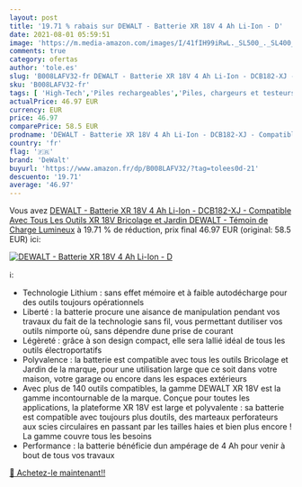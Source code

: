 ```yaml
---
layout: post
title: '19.71 % rabais sur DEWALT - Batterie XR 18V 4 Ah Li-Ion - D'
date: 2021-08-01 05:59:51
image: 'https://m.media-amazon.com/images/I/41fIH99iRwL._SL500_._SL400_.jpg'
comments: true
category: ofertas
author: 'tole.es'
slug: 'B008LAFV32-fr DEWALT - Batterie XR 18V 4 Ah Li-Ion - DCB182-XJ -...'
sku: 'B008LAFV32-fr'
tags: [ 'High-Tech','Piles rechargeables','Piles, chargeurs et testeurs','dewalt', ]
actualPrice: 46.97 EUR
currency: EUR
price: 46.97
comparePrice: 58.5 EUR
prodname: 'DEWALT - Batterie XR 18V 4 Ah Li-Ion - DCB182-XJ - Compatible Avec Tous Les Outils XR 18V Bricolage et Jardin DEWALT - Témoin de Charge Lumineux'
country: 'fr'
flag: '🇫🇷'
brand: 'DeWalt'
buyurl: 'https://www.amazon.fr/dp/B008LAFV32/?tag=tolees0d-21'
descuento: '19.71'
average: '46.97'
---
```


Vous avez [DEWALT - Batterie XR 18V 4 Ah Li-Ion - DCB182-XJ - Compatible Avec Tous Les Outils XR 18V Bricolage et Jardin DEWALT - Témoin de Charge Lumineux](https://www.amazon.fr/dp/B008LAFV32/?tag=tolees0d-21)  à  19.71 % de réduction, prix final  46.97 EUR (original: 58.5 EUR) ici:

[![DEWALT - Batterie XR 18V 4 Ah Li-Ion - D](https://m.media-amazon.com/images/I/41fIH99iRwL._SL500_._SL400_.jpg)](https://www.amazon.fr/dp/B008LAFV32/?tag=tolees0d-21)

ℹ️:

- Technologie Lithium : sans effet mémoire et à faible autodécharge pour des outils toujours opérationnels
- Liberté : la batterie procure une aisance de manipulation pendant vos travaux du fait de la technologie sans fil, vous permettant dutiliser vos outils nimporte où, sans dépendre dune prise de courant
- Légèreté : grâce à son design compact, elle sera lallié idéal de tous les outils électroportatifs
- Polyvalence : la batterie est compatible avec tous les outils Bricolage et Jardin de la marque, pour une utilisation large que ce soit dans votre maison, votre garage ou encore dans les espaces extérieurs
- Avec plus de 140 outils compatibles, la gamme DEWALT XR 18V est la gamme incontournable de la marque. Conçue pour toutes les applications, la plateforme XR 18V est large et polyvalente : sa batterie est compatible avec toujours plus doutils, des marteaux perforateurs aux scies circulaires en passant par les tailles haies et bien plus encore ! La gamme couvre tous les besoins
- Performance : la batterie bénéficie dun ampérage de 4 Ah pour venir à bout de tous vos travaux

[🛒 Achetez-le maintenant!!](https://www.amazon.fr/dp/B008LAFV32/?tag=tolees0d-21)

